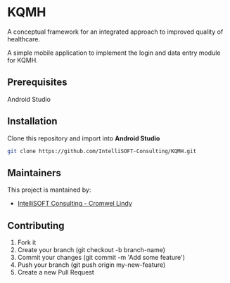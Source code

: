 # KQMH

A conceptual framework for an integrated approach to improved quality of healthcare.

A simple mobile application to implement the login and data entry module for KQMH.


## Prerequisites

Android Studio


## Installation

Clone this repository and import into **Android Studio**
```bash
git clone https://github.com/IntelliSOFT-Consulting/KQMH.git
```


## Maintainers

This project is mantained by:
* [IntelliSOFT Consulting - Cromwel Lindy](https://github.com/cromwel)


## Contributing

1. Fork it
2. Create your branch (git checkout -b branch-name)
3. Commit your changes (git commit -m 'Add some feature')
5. Push your branch (git push origin my-new-feature)
6. Create a new Pull Request




